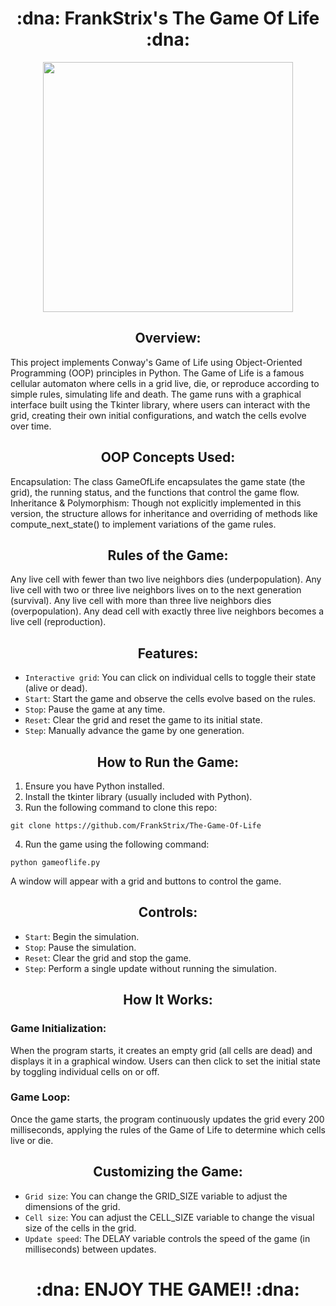 <h1 align="center">:dna: FrankStrix's The Game Of Life :dna:</h1>

<p align="center">
  <img src="https://raw.githubusercontent.com/catppuccin/catppuccin/main/assets/palette/macchiato.png" width="400" />
</p>

<h2 align="center">Overview:</h2>

  This project implements Conway's Game of Life using Object-Oriented Programming (OOP) principles in Python. The Game of Life is a famous cellular automaton where cells in a grid live, die, or reproduce according to simple rules, simulating life and death.
  The game runs with a graphical interface built using the Tkinter library, where users can interact with the grid, creating their own initial configurations, and watch the cells evolve over time.

<h2 align="center">OOP Concepts Used:</h2>

  Encapsulation: The class GameOfLife encapsulates the game state (the grid), the running status, and the functions that control the game flow.
  Inheritance & Polymorphism: Though not explicitly implemented in this version, the structure allows for inheritance and overriding of methods like compute_next_state() to implement variations of the game rules.

<h2 align="center">Rules of the Game:</h2>

  Any live cell with fewer than two live neighbors dies (underpopulation).
  Any live cell with two or three live neighbors lives on to the next generation (survival).
  Any live cell with more than three live neighbors dies (overpopulation).
  Any dead cell with exactly three live neighbors becomes a live cell (reproduction).

<h2 align="center">Features:</h2>

  - ```Interactive grid```: You can click on individual cells to toggle their state (alive or dead).
  - ```Start```: Start the game and observe the cells evolve based on the rules.
  - ```Stop```: Pause the game at any time.
  - ```Reset```: Clear the grid and reset the game to its initial state.
  - ```Step```: Manually advance the game by one generation.

<h2 align="center">How to Run the Game:</h2>

  1. Ensure you have Python installed.
  2. Install the tkinter library (usually included with Python).
  3. Run the following command to clone this repo:
  ```
  git clone https://github.com/FrankStrix/The-Game-Of-Life
  ```
  4. Run the game using the following command:
  ```   
  python gameoflife.py
  ```

   A window will appear with a grid and buttons to control the game.

<h2 align="center">Controls:</h2>

 - ```Start```: Begin the simulation.
 - ```Stop```: Pause the simulation.
 - ```Reset```: Clear the grid and stop the game.
 - ```Step```: Perform a single update without running the simulation.

<h2 align="center">How It Works:</h2>

  ### Game Initialization:
  When the program starts, it creates an empty grid (all cells are dead) and displays it in a graphical window. Users can then click to set the initial state by toggling individual cells on or off.
    
  ### Game Loop:
   Once the game starts, the program continuously updates the grid every 200 milliseconds, applying the rules of the Game of Life to determine which cells live or die.
  
<h2 align="center">Customizing the Game:</h2>
  
  - ```Grid size```: You can change the GRID_SIZE variable to adjust the dimensions of the grid.
  - ```Cell size```: You can adjust the CELL_SIZE variable to change the visual size of the cells in the grid.
  - ```Update speed```: The DELAY variable controls the speed of the game (in milliseconds) between updates.
    
<h1 align="center">:dna: ENJOY THE GAME!! :dna:</h1>
